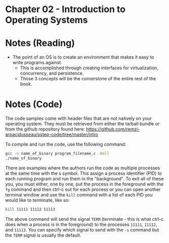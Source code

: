 # Chapter 02 - Introduction to Operating Systems

# Notes (Reading)

- The point of an OS is to create an environment that makes it easy to write programs against.
    - This is accomplished through creating interfaces for virtualization, concurrency, and persistence.
    - Those 3 concepts will be the cornerstone of the entire rest of the book.

# Notes (Code)
The code samples come with header files that are not natively on your operating system. They must be retrieved from either the tarball bundle or from the github repository found here: https://github.com/remzi-arpacidusseau/ostep-code/tree/master/intro

To compile and run the code, use the following command:
```bash
gcc -o name_of_binary program_filename.c -Wall
./name_of_binary
```

There are examples where the authors run the code as multiple processes at the same time with the `&` symbol. This assign a process identifier (PID) to each running program and run them in the "background". To exit all of these you, you must either, one by one, put the process in the foreground with the `fg` command and then ctrl-c out for each process or you can open another terminal window and use the `kill` command with a list of each PID you would like to terminate, like so:
```bash
kill 11111 11112 11113
```
The above command will send the signal `TERM` (terminate - this is what ctrl-c does when a process is in the foreground) to the processes `11111`, `11112`, and `11113`. You can specify which signal to send with the `-s` command but the `TERM` signal is usually the default.